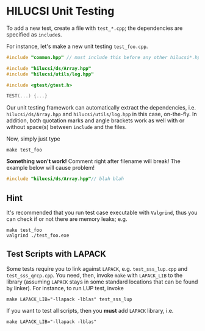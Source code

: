 # HILUCSI Unit Testing #

To add a new test, create a file with `test_*.cpp`; the dependencies are
specified as `include`s.

For instance, let's make a new unit testing `test_foo.cpp`.

```cpp
#include "common.hpp" // must include this before any other hilucsi*.hpp

#include "hilucsi/ds/Array.hpp"
#include "hilucsi/utils/log.hpp"

#include <gtest/gtest.h>

TEST(...) {...}
```

Our unit testing framework can automatically extract the dependencies, i.e.
`hilucsi/ds/Array.hpp` and `hilucsi/utils/log.hpp` in this case, on-the-fly. In
addition, both quotation marks and angle brackets work as well with or without
space(s) between `include` and the files.

Now, simply just type

```console
make test_foo
```

**Something won't work!** Comment right after filename will break! The example
below will cause problem!

```cpp
#include "hilucsi/ds/Array.hpp"// blah blah
```

## Hint ##

It's recommended that you run test case executable with `Valgrind`, thus you
can check if or not there are memory leaks; e.g.

```console
make test_foo
valgrind ./test_foo.exe
```

## Test Scripts with LAPACK ##

Some tests require you to link against `LAPACK`, e.g. `test_sss_lup.cpp` and
`test_sss_qrcp.cpp`. You need, then, invoke `make` with `LAPACK_LIB` to the
library (assuming `LAPACK` stays in some standard locations that can be found
by linker). For instance, to run LUP test, invoke

```console
make LAPACK_LIB="-llapack -lblas" test_sss_lup
```

If you want to test all scripts, then you **must** add `LAPACK` library, i.e.

```console
make LAPACK_LIB="-llapack -lblas"
```
